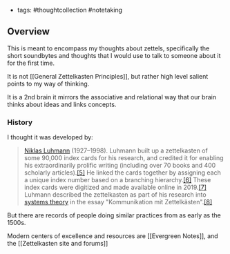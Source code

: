- tags: #thoughtcollection #notetaking 

## Overview

This is meant to encompass my thoughts about zettels, specifically the short soundbytes and thoughts that I would use to talk to someone about it for the first time.

It is not [[General Zettelkasten Principles]], but rather high level salient points to my way of thinking.

It is a 2nd brain it mirrors the associative and relational way that our brain thinks about ideas and links concepts.


### History

I thought it was developed by:
> [Niklas Luhmann](https://en.wikipedia.org/wiki/Niklas_Luhmann "Niklas Luhmann") (1927–1998). Luhmann built up a zettelkasten of some 90,000 index cards for his research, and credited it for enabling his extraordinarily prolific writing (including over 70 books and 400 scholarly articles).[\[5\]](https://en.wikipedia.org/wiki/Zettelkasten#cite_note-5) He linked the cards together by assigning each a unique index number based on a branching hierarchy.[\[6\]](https://en.wikipedia.org/wiki/Zettelkasten#cite_note-6) These index cards were digitized and made available online in 2019.[\[7\]](https://en.wikipedia.org/wiki/Zettelkasten#cite_note-7) Luhmann described the zettelkasten as part of his research into [systems theory](https://en.wikipedia.org/wiki/Systems_theory "Systems theory") in the essay "Kommunikation mit Zettelkästen".[\[8\]](https://en.wikipedia.org/wiki/Zettelkasten#cite_note-8)

But there are records of people doing similar practices from as early as the 1500s.

Modern centers of excellence and resources are [[Evergreen Notes]], and the [[Zettelkasten site and forums]]